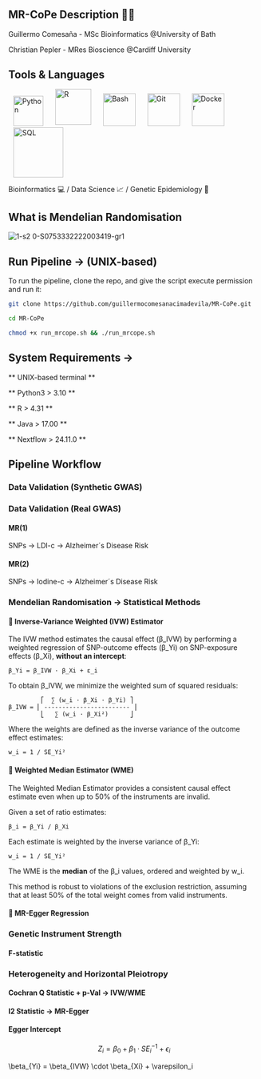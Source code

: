 ## MR-CoPe Description 🧬🧬

Guillermo Comesaña - MSc Bioinformatics @University of Bath

Christian Pepler - MRes Bioscience @Cardiff University

## Tools & Languages
<p align="left">
  <img src="https://github.com/user-attachments/assets/5e678fc0-9597-4252-98dd-eb9aaccc823e" alt="Python" width="60" style="margin: 0 10px;"/>
  <img src="https://github.com/user-attachments/assets/a49b35ad-c2f7-4cbe-b755-47ebe3330866" alt="R" width="72" style="margin: 0 10px; position: relative; top: -2px;"/>
  <img src="https://github.com/user-attachments/assets/4bbcf45e-d572-45e9-a16c-3ff379e72390" alt="Bash" width="65" style="margin: 0 10px;"/>
  <img src="https://github.com/user-attachments/assets/805532d9-fc8b-446f-aac6-933cc4aa6185" alt="Git" width="65" style="margin: 0 10px;"/>
  <img src="https://github.com/user-attachments/assets/bfc30e37-cb64-4d59-8cec-52ab5c12fab7" alt="Docker" width="65" style="margin: 0 10px;"/>
  <img src="https://github.com/user-attachments/assets/0427f54d-9e05-4969-91d1-13af16c3fb42" alt="SQL" width="100" style="margin: 0 10px;"/>
</p>

Bioinformatics 💻 / Data Science 📈 / Genetic Epidemiology 🧬

## What is Mendelian Randomisation

![1-s2 0-S0753332222003419-gr1](https://github.com/user-attachments/assets/b51c516e-c858-4d13-8529-8683abdf1e09)

## Run Pipeline -> (UNIX-based)
To run the pipeline, clone the repo, and give the script execute permission and run it:

```bash
git clone https://github.com/guillermocomesanacimadevila/MR-CoPe.git
```

```bash
cd MR-CoPe
```

```bash
chmod +x run_mrcope.sh && ./run_mrcope.sh
```

## System Requirements ->
** UNIX-based terminal ** 

** Python3 > 3.10 **

** R > 4.31 ** 

** Java > 17.00 **

** Nextflow > 24.11.0 ** 

## Pipeline Workflow

### Data Validation (Synthetic GWAS)

### Data Validation (Real GWAS)

#### MR(1)
SNPs -> LDl-c -> Alzheimer´s Disease Risk

#### MR(2)
SNPs -> Iodine-c -> Alzheimer´s Disease Risk

### Mendelian Randomisation -> Statistical Methods

#### 📐 Inverse-Variance Weighted (IVW) Estimator

The IVW method estimates the causal effect (β_IVW) by performing a weighted regression of 
SNP-outcome effects (β_Yi) on SNP-exposure effects (β_Xi), **without an intercept**:

    β_Yi = β_IVW · β_Xi + ε_i

To obtain β_IVW, we minimize the weighted sum of squared residuals:

             ⎡  ∑ (w_i · β_Xi · β_Yi) ⎤
    β_IVW = ⎢ ------------------------ ⎥
             ⎣   ∑ (w_i · β_Xi²)      ⎦

Where the weights are defined as the inverse variance of the outcome effect estimates:

    w_i = 1 / SE_Yi²

#### 🧮 Weighted Median Estimator (WME)

The Weighted Median Estimator provides a consistent causal effect estimate 
even when up to 50% of the instruments are invalid.

Given a set of ratio estimates:

    β_i = β_Yi / β_Xi

Each estimate is weighted by the inverse variance of β_Yi:

    w_i = 1 / SE_Yi²

The WME is the **median** of the β_i values, ordered and weighted by w_i.

This method is robust to violations of the exclusion restriction, assuming that
at least 50% of the total weight comes from valid instruments.

#### 📐 MR-Egger Regression

### Genetic Instrument Strength

#### F-statistic

### Heterogeneity and Horizontal Pleiotropy

#### Cochran Q Statistic + p-Val -> IVW/WME

#### I2 Statistic -> MR-Egger

#### Egger Intercept 
$$
Z_i = \beta_0 + \beta_1 \cdot SE_i^{-1} + \epsilon_i
$$

\beta_{Yi} = \beta_{IVW} \cdot \beta_{Xi} + \varepsilon_i
